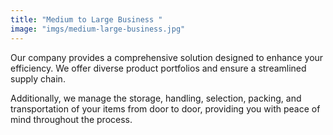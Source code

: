 ```yaml
---
title: "Medium to Large Business "
image: "imgs/medium-large-business.jpg"
---
```


Our company provides a comprehensive solution designed to enhance your efficiency. We offer diverse product portfolios and ensure a streamlined supply chain. 

Additionally, we manage the storage, handling, selection, packing, and transportation of your items from door to door, providing you with peace of mind throughout the process.